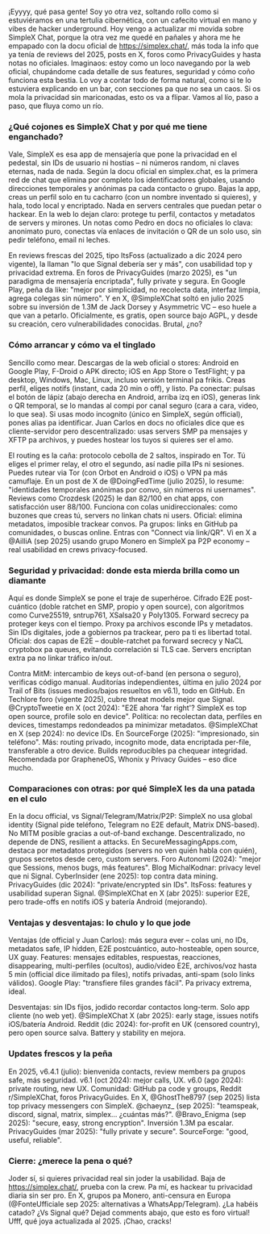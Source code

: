 

¡Eyyyy, qué pasa gente! Soy yo otra vez, soltando rollo como si estuviéramos en una tertulia cibernética, con un cafecito virtual en mano y vibes de hacker underground. Hoy vengo a actualizar mi movida sobre SimpleX Chat, porque la otra vez me quedé en pañales y ahora me he empapado con la docu oficial de https://simplex.chat/, más toda la info que ya tenía de reviews del 2025, posts en X, foros como PrivacyGuides y hasta notas no oficiales. Imaginaos: estoy como un loco navegando por la web oficial, chupándome cada detalle de sus features, seguridad y cómo coño funciona esta bestia. Lo voy a contar todo de forma natural, como si te lo estuviera explicando en un bar, con secciones pa que no sea un caos. Si os mola la privacidad sin mariconadas, esto os va a flipar. Vamos al lío, paso a paso, que fluya como un río.

### ¿Qué cojones es SimpleX Chat y por qué me tiene enganchado?
Vale, SimpleX es esa app de mensajería que pone la privacidad en el pedestal, sin IDs de usuario ni hostias – ni números random, ni claves eternas, nada de nada. Según la docu oficial en simplex.chat, es la primera red de chat que elimina por completo los identificadores globales, usando direcciones temporales y anónimas pa cada contacto o grupo. Bajas la app, creas un perfil solo en tu cacharro (con un nombre inventado si quieres), y hala, todo local y encriptado. Nada en servers centrales que puedan petar o hackear. En la web lo dejan claro: protege tu perfil, contactos y metadatos de servers y mirones. Un notas como Pedro en docs no oficiales lo clava: anonimato puro, conectas vía enlaces de invitación o QR de un solo uso, sin pedir teléfono, email ni leches.

En reviews frescas del 2025, tipo ItsFoss (actualizado a dic 2024 pero vigente), la llaman "lo que Signal debería ser y más", con usabilidad top y privacidad extrema. En foros de PrivacyGuides (marzo 2025), es "un paradigma de mensajería encriptada", fully private y segura. En Google Play, peña da like: "mejor por simplicidad, no recolecta data, interfaz limpia, agrega colegas sin número". Y en X, @SimpleXChat soltó en julio 2025 sobre su inversión de 1.3M de Jack Dorsey y Asymmetric VC – eso huele a que van a petarlo. Oficialmente, es gratis, open source bajo AGPL, y desde su creación, cero vulnerabilidades conocidas. Brutal, ¿no?

### Cómo arrancar y cómo va el tinglado
Sencillo como mear. Descargas de la web oficial o stores: Android en Google Play, F-Droid o APK directo; iOS en App Store o TestFlight; y pa desktop, Windows, Mac, Linux, incluso versión terminal pa frikis. Creas perfil, eliges notifs (instant, cada 20 min o off), y listo. Pa conectar: pulsas el botón de lápiz (abajo derecha en Android, arriba izq en iOS), generas link o QR temporal, se lo mandas al compi por canal seguro (cara a cara, video, lo que sea). Si usas modo incognito (único en SimpleX, según official), pones alias pa identificar. Juan Carlos en docs no oficiales dice que es cliente-servidor pero descentralizado: usas servers SMP pa mensajes y XFTP pa archivos, y puedes hostear los tuyos si quieres ser el amo.

El routing es la caña: protocolo cebolla de 2 saltos, inspirado en Tor. Tú eliges el primer relay, el otro el segundo, así nadie pilla IPs ni sesiones. Puedes rutear via Tor (con Orbot en Android o iOS) o VPN pa más camuflaje. En un post de X de @DoingFedTime (julio 2025), lo resume: "identidades temporales anónimas por convo, sin números ni usernames". Reviews como Crozdesk (2025) le dan 82/100 en chat apps, con satisfacción user 88/100. Funciona con colas unidireccionales: como buzones que creas tú, servers no linkan chats ni users. Oficial: elimina metadatos, imposible trackear convos. Pa grupos: links en GitHub pa comunidades, o buscas online. Entras con "Connect via link/QR". Vi en X a @AilliA (sep 2025) usando grupo Monero en SimpleX pa P2P economy – real usabilidad en crews privacy-focused.

### Seguridad y privacidad: donde esta mierda brilla como un diamante
Aquí es donde SimpleX se pone el traje de superhéroe. Cifrado E2E post-cuántico (doble ratchet en SMP, propio y open source), con algoritmos como Curve25519, sntrup761, XSalsa20 y Poly1305. Forward secrecy pa proteger keys con el tiempo. Proxy pa archivos esconde IPs y metadatos. Sin IDs digitales, jode a gobiernos pa trackear, pero pa ti es libertad total. Oficial: dos capas de E2E – double-ratchet pa forward secrecy y NaCL cryptobox pa queues, evitando correlación si TLS cae. Servers encriptan extra pa no linkar tráfico in/out.

Contra MitM: intercambio de keys out-of-band (en persona o seguro), verificas código manual. Auditorías independientes, última en julio 2024 por Trail of Bits (issues medios/bajos resueltos en v6.1), todo en GitHub. En Techlore foro (vigente 2025), cubre threat models mejor que Signal. @CryptoTweetie en X (oct 2024): "E2E ahora 'far right'? SimpleX es top open source, profile solo en device". Política: no recolectan data, perfiles en devices, timestamps redondeados pa minimizar metadatos. @SimpleXChat en X (sep 2024): no device IDs. En SourceForge (2025): "impresionado, sin teléfono". Más: routing privado, incognito mode, data encriptada per-file, transferable a otro device. Builds reproducibles pa chequear integridad. Recomendada por GrapheneOS, Whonix y Privacy Guides – eso dice mucho.

### Comparaciones con otras: por qué SimpleX les da una patada en el culo
En la docu official, vs Signal/Telegram/Matrix/P2P: SimpleX no usa global identity (Signal pide teléfono, Telegram no E2E default, Matrix DNS-based). No MITM posible gracias a out-of-band exchange. Descentralizado, no depende de DNS, resilient a attacks. En SecureMessagingApps.com, destaca por metadatos protegidos (servers no ven quién habla con quién), grupos secretos desde cero, custom servers. Foro Autonomi (2024): "mejor que Sessions, menos bugs, más features". Blog MichalKodnar: privacy level que ni Signal. CyberInsider (ene 2025): top contra data mining. PrivacyGuides (dic 2024): "private/encrypted sin IDs". ItsFoss: features y usabilidad superan Signal. @SimpleXChat en X (abr 2025): superior E2E, pero trade-offs en notifs iOS y batería Android (mejorando).

### Ventajas y desventajas: lo chulo y lo que jode
Ventajas (de official y Juan Carlos): más segura ever – colas uni, no IDs, metadatos safe, IP hidden, E2E postcuántico, auto-hosteable, open source, UX guay. Features: mensajes editables, respuestas, reacciones, disappearing, multi-perfiles (ocultos), audio/video E2E, archivos/voz hasta 5 min (official dice ilimitado pa files), notifs privadas, anti-spam (solo links válidos). Google Play: "transfiere files grandes fácil". Pa privacy extrema, ideal.

Desventajas: sin IDs fijos, jodido recordar contactos long-term. Solo app cliente (no web yet). @SimpleXChat X (abr 2025): early stage, issues notifs iOS/batería Android. Reddit (dic 2024): for-profit en UK (censored country), pero open source salva. Battery y stability en mejora.

### Updates frescos y la peña
En 2025, v6.4.1 (julio): bienvenida contacts, review members pa grupos safe, más seguridad. v6.1 (oct 2024): mejor calls, UX. v6.0 (ago 2024): private routing, new UX. Comunidad: GitHub pa code y groups, Reddit r/SimpleXChat, foros PrivacyGuides. En X, @GhostThe8797 (sep 2025) lista top privacy messengers con SimpleX. @chaeynz_ (sep 2025): "teamspeak, discord, signal, matrix, simplex... ¿cuántas más?". @Bravo_Enigma (sep 2025): "secure, easy, strong encryption". Inversión 1.3M pa escalar. PrivacyGuides (mar 2025): "fully private y secure". SourceForge: "good, useful, reliable".

### Cierre: ¿merece la pena o qué?
Joder sí, si quieres privacidad real sin joder la usabilidad. Baja de https://simplex.chat/, prueba con la crew. Pa mí, es hackear tu privacidad diaria sin ser pro. En X, grupos pa Monero, anti-censura en Europa (@FonteUfficiale sep 2025: alternativas a WhatsApp/Telegram). ¿La habéis catado? ¿Vs Signal qué? Dejad comments abajo, que esto es foro virtual! Ufff, qué joya actualizada al 2025. ¡Chao, cracks!

